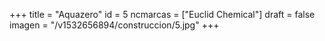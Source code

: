 +++
title = "Aquazero"
id = 5
ncmarcas = ["Euclid Chemical"]
draft = false
imagen = "/v1532656894/construccion/5.jpg"
+++

<!--more-->
